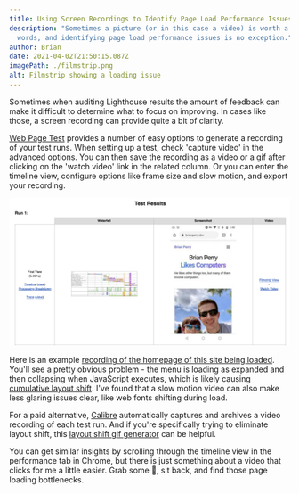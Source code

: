 ```yaml
---
title: Using Screen Recordings to Identify Page Load Performance Issues
description: "Sometimes a picture (or in this case a video) is worth a thousand
  words, and identifying page load performance issues is no exception."
author: Brian
date: 2021-04-02T21:50:15.087Z
imagePath: ./filmstrip.png
alt: Filmstrip showing a loading issue
---
```


Sometimes when auditing Lighthouse results the amount of feedback can make it difficult to determine what to focus on improving. In cases like those, a screen recording can provide quite a bit of clarity.

[Web Page Test](https://www.webpagetest.org/) provides a number of easy options to generate a recording of your test runs. When setting up a test, check 'capture video' in the advanced options. You can then save the recording as a video or a gif after clicking on the 'watch video' link in the related column. Or you can enter the timeline view, configure options like frame size and slow motion, and export your recording.

![Example lighthouse checks](./bpd_test.png)

Here is an example [recording of the homepage of this site being loaded](/static/img/bpdev.gif). You'll see a pretty obvious problem - the menu is loading as expanded and then collapsing when JavaScript executes, which is likely causing [cumulative layout shift](https://web.dev/cls/). I've found that a slow motion video can also make less glaring issues clear, like web fonts shifting during load.

For a paid alternative, [Calibre](https://calibreapp.com/) automatically captures and archives a video recording of each test run. And if you're specifically trying to eliminate layout shift, this [layout shift gif generator](https://defaced.dev/tools/layout-shift-gif-generator/) can be helpful.

You can get similar insights by scrolling through the timeline view in the performance tab in Chrome, but there is just something about a video that clicks for me a little easier. Grab some 🍿, sit back, and find those page loading bottlenecks.
